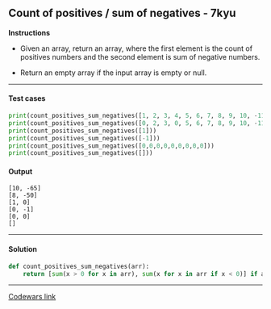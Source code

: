 ## Count of positives / sum of negatives - 7kyu

**Instructions**

- Given an array, return an array, where the first element is the count of positives numbers and the second element is sum of negative numbers.

- Return an empty array if the input array is empty or null.

---

#### Test cases

```python
print(count_positives_sum_negatives([1, 2, 3, 4, 5, 6, 7, 8, 9, 10, -11, -12, -13, -14, -15]))
print(count_positives_sum_negatives([0, 2, 3, 0, 5, 6, 7, 8, 9, 10, -11, -12, -13, -14]))
print(count_positives_sum_negatives([1]))
print(count_positives_sum_negatives([-1]))
print(count_positives_sum_negatives([0,0,0,0,0,0,0,0,0]))
print(count_positives_sum_negatives([]))
```

#### Output
```
[10, -65]
[8, -50]
[1, 0]
[0, -1]
[0, 0]
[]
```

---

#### Solution

```python
def count_positives_sum_negatives(arr):
    return [sum(x > 0 for x in arr), sum(x for x in arr if x < 0)] if arr else []
```

---

[Codewars link](https://www.codewars.com/kata/576bb71bbbcf0951d5000044)
